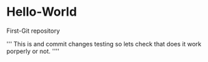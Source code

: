 # Hello-World
First-Git repository

'''
This is and commit changes testing so lets check that does it work porperly or not.
''''
